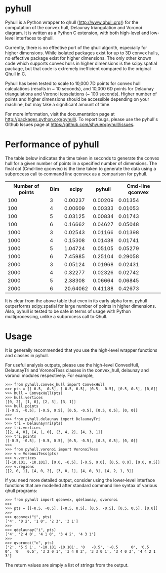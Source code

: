 pyhull
=======

Pyhull is a Python wrapper to qhull (http://www.qhull.org/) for the
computation of the convex hull, Delaunay triangulation and Voronoi diagram.
It is written as a Python C extension, with both high-level and low-level
interfaces to qhull.

Currently, there is no effective port of the qhull algorith,
especially for higher dimensions. While isolated packages exist
for up to 3D convex hulls, no effective package exist for higher dimensions.
The only other known code which supports convex hulls in higher dimensions is
the scipy.spatial package, but that code is extremely inefficient compared to
the original Qhull in C.

Pyhull has been tested to scale to 10,000 7D points for convex hull
calculations (results in ~ 10 seconds), and 10,000 6D points for Delaunay
triangulations and Voronoi tesselations (~ 100 seconds). Higher number of
points and higher dimensions should be accessible depending on your machine,
but may take a significant amount of time.

For more information, visit the documentation page at
http://packages.python.org/pyhull/. To report bugs,
please use the pyhull's Github Issues page at
https://github.com/shyuep/pyhull/issues.

Performance of pyhull
=====================

The table below indicates the time taken in seconds to generate the convex
hull for a given number of points in a specified number of dimensions. The
final col (Cmd-line qconvex) is the time taken to generate the data using a
subprocess call to command line qconvex as a comparison for pyhull.

<table>
<tr>
<th>Number of points</th>
<th>Dim</th>
<th>scipy</th>
<th>pyhull</th>
<th>Cmd-line qconvex</th>
<tr>
<td>100</td><td>3</td>
<td>0.00237</td>
<td>0.00209</td>
<td>0.01354</td>
</tr>
<tr>
<td>100</td><td>4</td>
<td>0.00609</td>
<td>0.00333</td>
<td>0.01053</td>
</tr>
<tr>
<td>100</td><td>5</td>
<td>0.03125</td>
<td>0.00834</td>
<td>0.01743</td>
</tr>
<tr>
<td>100</td><td>6</td>
<td>0.16662</td>
<td>0.04627</td>
<td>0.05048</td>
</tr>
<tr>
<td>1000</td><td>3</td>
<td>0.02543</td>
<td>0.01166</td>
<td>0.01398</td>
</tr>
<tr>
<td>1000</td><td>4</td>
<td>0.15308</td>
<td>0.01438</td>
<td>0.01741</td>
</tr>
<tr>
<td>1000</td><td>5</td>
<td>1.04724</td>
<td>0.05105</td>
<td>0.05279</td>
</tr>
<tr>
<td>1000</td><td>6</td>
<td>7.45985</td>
<td>0.25104</td>
<td>0.29058</td>
</tr>
<tr>
<td>2000</td><td>3</td>
<td>0.05124</td>
<td>0.01968</td>
<td>0.02431</td>
</tr>
<tr>
<td>2000</td><td>4</td>
<td>0.32277</td>
<td>0.02326</td>
<td>0.02742</td>
</tr>
<tr>
<td>2000</td><td>5</td>
<td>2.38308</td>
<td>0.06664</td>
<td>0.06845</td>
</tr>
<tr>
<td>2000</td><td>6</td>
<td>20.64062</td>
<td>0.41188</td>
<td>0.42673</td>
</tr>
</table>

It is clear from the above table that even in its early alpha form,
pyhull outperforms scipy.spatial for large number of points in higher
dimensions. Also, pyhull is tested to be safe in terms of usage with Python
multiprocessing, unlike a subprocess call to Qhull.

Usage
=====

It is generally recommended that you use the high-level wrapper functions and
classes in pyhull.

For useful analysis outputs, please use the high-level ConvexHull,
DelaunayTri and VoronoiTess classes in the convex_hull,
delaunay and voronoi modules respectively. For example,

    >>> from pyhull.convex_hull import ConvexHull
    >>> pts = [[-0.5, -0.5], [-0.5, 0.5], [0.5, -0.5], [0.5, 0.5], [0,0]]
    >>> hull = ConvexHull(pts)
    >>> hull.vertices
    [[0, 2], [1, 0], [2, 3], [3, 1]]
    >>> hull.points
    [[-0.5, -0.5], [-0.5, 0.5], [0.5, -0.5], [0.5, 0.5], [0, 0]]
    >>>
    >>> from pyhull.delaunay import DelaunayTri
    >>> tri = DelaunayTri(pts)
    >>> tri.vertices
    [[2, 4, 0], [4, 1, 0], [3, 4, 2], [4, 3, 1]]
    >>> tri.points
    [[-0.5, -0.5], [-0.5, 0.5], [0.5, -0.5], [0.5, 0.5], [0, 0]]
    >>>
    >>> from pyhull.voronoi import VoronoiTess
    >>> v = VoronoiTess(pts)
    >>> v.vertices
    [[-10.101, -10.101], [0.0, -0.5], [-0.5, 0.0], [0.5, 0.0], [0.0, 0.5]]
    >>> v.regions
    [[2, 0, 1], [4, 0, 2], [3, 0, 1], [4, 0, 3], [4, 2, 1, 3]]

If you need more detailed output, consider using the lower-level
interface functions that are modelled after standard command line syntax of
various qhull programs:

    >>> from pyhull import qconvex, qdelaunay, qvoronoi
    >>>
    >>> pts = [[-0.5, -0.5], [-0.5, 0.5], [0.5, -0.5], [0.5, 0.5], [0,0]]
    >>>
    >>> qconvex("i", pts)
    ['4', '0 2', '1 0', '2 3', '3 1']
    >>>
    >>> qdelaunay("i", pts)
    ['4', '2 4 0', '4 1 0', '3 4 2', '4 3 1']
    >>>
    >>> qvoronoi("o", pts)
    ['2', '5 5 1', '-10.101 -10.101', '0   -0.5', '-0.5      0', '0.5      0', '0    0.5', '3 2 0 1', '3 4 0 2', '3 3 0 1', '3 4 0 3', '4 4 2 1 3']

The return values are simply a list of strings from the output.
